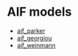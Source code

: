 # AIF models

- [aif_parker](aif_parker.md)
- [aif_georgiou](aif_georgiou.md)
- [aif_weinmann](aif_weinmann.md)
